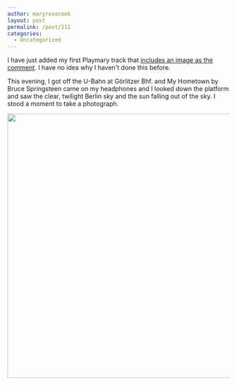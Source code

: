 ```yaml
---
author: maryrosecook
layout: post
permalink: /post/111
categories:
  - Uncategorized
---
```

I have just added my first Playmary track that [includes an image as the comment][1]. I have no idea why I haven't done this before.

This evening, I got off the U-Bahn at Görlitzer Bhf. and My Hometown by Bruce Springsteen came on my headphones and I looked down the platform and saw the clear, twilight Berlin sky and the sun falling out of the sky. I stood a moment to take a photograph.

<img src='http://www.maryrosecook.com/images/IMG_1824.JPG' width='600' />

 [1]: http://maryrosecook.playmary.com/track/brucespringsteen_myhometown